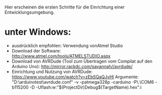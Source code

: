 Hier erscheinen die ersten Schritte für die Einrichtung einer Entwicklungsumgebung.

# unter Windows:
* ausdrücklich empfohlen: Verwendung vonAtmel Studio
* Download der Software: http://www.atmel.com/tools/ATMELSTUDIO.aspx
* Download von AVRDude (Tool zum Übertragen vom Compilat auf den Arduino Uno):
http://mirror.rackdc.com/savannah//avrdude/
* Einrichtung und Nutzung von AVRDude:
https://www.youtube.com/watch?v=zEbSQaQJvHI
Argumente: "D:\arduinotest\avrdude.conf" -v -patmega328p -carduino -P\\.\COM6 -b115200 -D -Uflash:w:"$(ProjectDir)Debug\$(TargetName).hex":i
